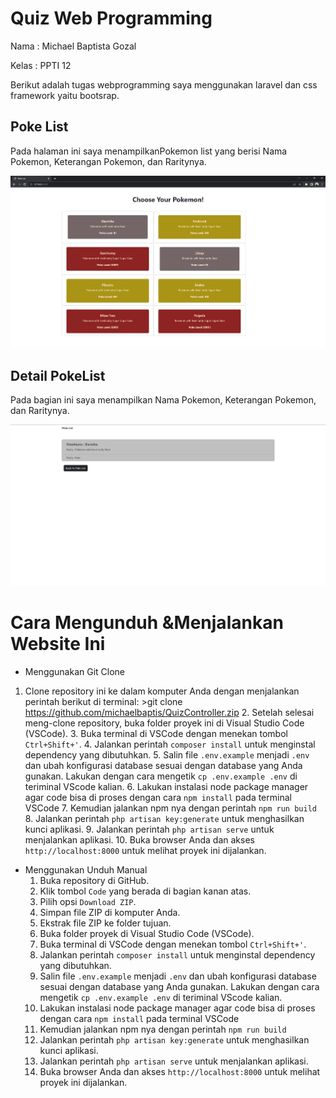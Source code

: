 # Quiz Web Programming 
Nama		: Michael Baptista Gozal

Kelas		: PPTI 12

Berikut adalah tugas webprogramming saya menggunakan laravel dan css framework yaitu bootsrap.

## Poke List 
Pada halaman ini saya menampilkanPokemon list yang berisi Nama Pokemon, Keterangan Pokemon, dan Raritynya.

![Home](https://github.com/michaelbaptis/QuizController/blob/master/Documentation/Home.png)

## Detail PokeList
Pada bagian ini saya menampilkan Nama Pokemon, Keterangan Pokemon, dan Raritynya.

![Navbar](https://github.com/michaelbaptis/QuizController/blob/master/Documentation/PokeDetail.png)

# Cara Mengunduh &Menjalankan Website Ini

 -  Menggunakan Git Clone
1. Clone repository ini ke dalam komputer Anda dengan menjalankan perintah berikut di terminal: 
		 >git clone https://github.com/michaelbaptis/QuizController.zip
	2.  Setelah selesai meng-clone repository, buka folder proyek ini di Visual Studio Code (VSCode).
	3. Buka terminal di VSCode dengan menekan tombol `Ctrl+Shift+'`.
	4. Jalankan perintah `composer install` untuk menginstal dependency yang dibutuhkan.
	5. Salin file `.env.example` menjadi `.env` dan ubah konfigurasi database sesuai dengan database yang Anda gunakan. Lakukan dengan cara mengetik `cp .env.example .env` di teriminal VScode kalian.
	6. Lakukan instalasi node package manager agar code bisa di proses dengan cara `npm install` pada terminal VSCode
	7. Kemudian jalankan npm nya dengan perintah `npm run build`
	8. Jalankan perintah `php artisan key:generate` untuk menghasilkan kunci aplikasi.
	9. Jalankan perintah `php artisan serve` untuk menjalankan aplikasi.
	10. Buka browser Anda dan akses `http://localhost:8000` untuk melihat proyek ini dijalankan.

- Menggunakan Unduh Manual
	1. Buka repository di GitHub.
	2.  Klik tombol `Code` yang berada di bagian kanan atas.
	3.  Pilih opsi `Download ZIP`.
	4.  Simpan file ZIP di komputer Anda.
	5.  Ekstrak file ZIP ke folder tujuan.
	6.  Buka folder proyek di Visual Studio Code (VSCode).
	3. Buka terminal di VSCode dengan menekan tombol `Ctrl+Shift+'`.
	4. Jalankan perintah `composer install` untuk menginstal dependency yang dibutuhkan.
	5. Salin file `.env.example` menjadi `.env` dan ubah konfigurasi database sesuai dengan database yang Anda gunakan. Lakukan dengan cara mengetik `cp .env.example .env` di teriminal VScode kalian.
	6. Lakukan instalasi node package manager agar code bisa di proses dengan cara `npm install` pada terminal VSCode
	7. Kemudian jalankan npm nya dengan perintah `npm run build`
	8. Jalankan perintah `php artisan key:generate` untuk menghasilkan kunci aplikasi.
	9. Jalankan perintah `php artisan serve` untuk menjalankan aplikasi.
	10. Buka browser Anda dan akses `http://localhost:8000` untuk melihat proyek ini dijalankan.
 

 
